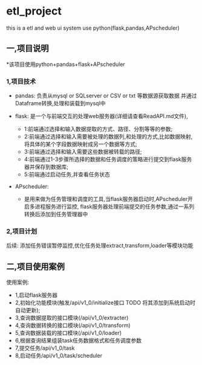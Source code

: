 # etl_project
this is a etl and web ui system use python(flask,pandas,APscheduler)
## 一,项目说明
*该项目使用python+pandas+flask+APscheduler

### 1,项目技术 
- pandas:
    负责从mysql or SQLserver or CSV or txt 等数据源获取数据
    并通过Dataframe转换,处理和装载到mysql中
    
- flask:
    是一个与前端交互的处理web服务器(详细请查看ReadAPI.md文件),
    - 1:前端通过选择和输入数据提取的方式、路径、分割等等的参数;
    - 2:前端通过选择和输入需要被处理的数据列,和处理的方式,比如数据映射,将具体的某个字段数据映射成另一个数据等方式;
    - 3:前端通过选择和输入需要这些数据被转载的路径;
    - 4:前端通过1-3步骤所选择的数据和任务调度的策略进行提交到flask服务器并保存到数据库;
    - 5:前端通过启动任务,并查看任务状态
 
- APscheduler:
    - 是用来做为任务管理和调度的工具,当flask服务器启动时,APscheduler开启多进程服务进行监控,
    flask服务器处理前端提交的任务参数,通过一系列转换后添加到任务管理器中
### 2,项目计划
后续:
    添加任务错误暂停监控,优化任务处理extract,transform,loader等模块功能

## 二,项目使用案例

使用案例:
- 1,启动flask服务器
- 2,初始化功能模块(触发/api/v1_0/initialize接口 TODO 将其添加到系统启动时自动更新);
- 3,查询数据提取的接口模块(/api/v1_0/extracter)
- 4,查询数据转换的接口模块(/api/v1_0/transform)
- 5,查询数据装载的接口模块(/api/v1_0/loader)
- 6,根据查询结果组装task任务数据格式和任务调度参数
- 7,提交任务/api/v1_0/task
- 8,启动任务/api/v1_0/task/scheduler